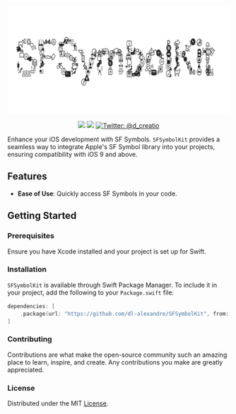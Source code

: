 <p align="center">
    <img src="images/logo.png" alt="Ignite logo" width="723" height="244" />
</p>


<p align="center">
    <img src="https://img.shields.io/badge/macOS-14.0+-2980b9.svg" />
    <img src="https://img.shields.io/badge/swift-5.9+-8e44ad.svg" />
    <a href="https://twitter.com/d_creatio">
        <img src="https://img.shields.io/badge/Contact-@d_creatio-95a5a6.svg?style=flat" alt="Twitter: @d_creatio" />
    </a>
    
</p>

Enhance your iOS development with SF Symbols. `SFSymbolKit` provides a seamless way to integrate Apple's SF Symbol library into your projects, ensuring compatibility with iOS 9 and above.

## Features

- **Ease of Use**: Quickly access SF Symbols in your code.

## Getting Started

### Prerequisites

Ensure you have Xcode installed and your project is set up for Swift.

### Installation

`SFSymbolKit` is available through Swift Package Manager. To include it in your project, add the following to your `Package.swift` file:

```swift
dependencies: [
    .package(url: "https://github.com/dl-alexandre/SFSymbolKit", from: "1.0.0")
]
```

### Contributing
Contributions are what make the open-source community such an amazing place to learn, inspire, and create. Any contributions you make are greatly appreciated.

### License
Distributed under the MIT [License](https://github.com/dl-alexandre/SFSymbolKit/blob/main/LICENSE).
